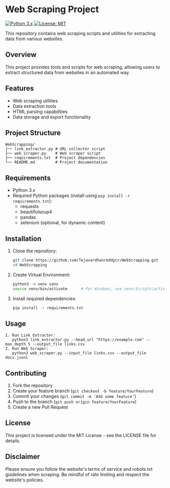 # Web Scraping Project

[![Python 3.x](https://img.shields.io/badge/python-3.x-blue.svg)](https://www.python.org/downloads/)
[![License: MIT](https://img.shields.io/badge/License-MIT-yellow.svg)](https://opensource.org/licenses/MIT)

This repository contains web scraping scripts and utilities for extracting data from various websites.

## Overview

This project provides tools and scripts for web scraping, allowing users to extract structured data from websites in an automated way.

## Features

- Web scraping utilities
- Data extraction tools
- HTML parsing capabilities
- Data storage and export functionality

## Project Structure
```
WebScrapping/
├── link_extractor.py # URL collector script
├── web_scraper.py    # Web scraper script
├── requirements.txt  # Project dependencies
└── README.md         # Project documentation
```


## Requirements

- Python 3.x
- Required Python packages (install using `pip install -r requirements.txt`):
  - requests
  - beautifulsoup4
  - pandas
  - selenium (optional, for dynamic content)

## Installation

1. Clone the repository:
   ```bash 
   git clone https://github.com/Tejavardhanreddycr/WebScrapping.git
   cd WebScrapping
   ```
2. Create Virtual Environment:
   ```bash
   python3 -m venv venv
   source venv/bin/activate      # For Windows, use venv\Scripts\activate


   ```

3. Install required dependencies:
   ```bash
   pip install -r requirements.txt
   ```

## Usage
```
1. Run Link Extractor: 
   python3 link_extractor.py --head_url "https://example.com" --max_depth 5 --output_file links.csv
2. Run Web Scraper:
   python3 web_scraper.py --input_file links.csv --output_file docs.jsonl
```




## Contributing

1. Fork the repository
2. Create your feature branch (`git checkout -b feature/YourFeature`)
3. Commit your changes (`git commit -m 'Add some feature'`)
4. Push to the branch (`git push origin feature/YourFeature`)
5. Create a new Pull Request

## License

This project is licensed under the MIT License - see the LICENSE file for details.

## Disclaimer

Please ensure you follow the website's terms of service and robots.txt guidelines when scraping. Be mindful of rate limiting and respect the website's policies.
